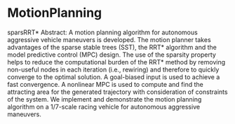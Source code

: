 # MotionPlanning
sparsRRT*
Abstract:
A motion planning algorithm for autonomous aggressive vehicle maneuvers is developed. The motion planner takes advantages of the sparse stable trees (SST), the RRT* algorithm and the model predictive control (MPC) design. The use of the sparsity property helps to reduce the computational burden of the RRT* method by removing non-useful nodes in each iteration (i.e., rewiring) and therefore to quickly converge to the optimal solution. A goal-biased input is used to achieve a fast convergence. A nonlinear MPC is used to compute and find the attracting area for the generated trajectory with consideration of constraints of the system. We implement and demonstrate the motion planning algorithm on a 1/7-scale racing vehicle for autonomous aggressive maneuvers.
